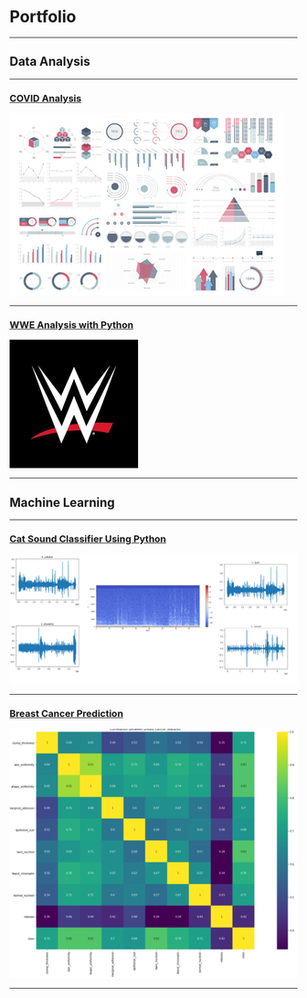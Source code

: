 # Portfolio

---

## Data Analysis 

---
### [COVID Analysis](/sample_page)
<img src="images/dummy_thumbnail.jpg?raw=true"/>

---
### [WWE Analysis with Python](https://github.com/kexantus/WWE)
<img src="project2_wwe/wwe.png"/>

---

## Machine Learning

---
### [Cat Sound Classifier Using Python](https://github.com/Fairfield-University-Hybrid-AI-Lab/felidetect)
<img src="project1_cat/waveforms.png"/>

---
### [Breast Cancer Prediction](https://github.com/kexantus/Loan)
<img src="images/breastCancer.png"/>

---
